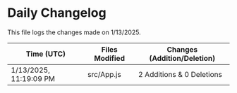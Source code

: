 # Daily Changelog

This file logs the changes made on 1/13/2025.

| Time (UTC)             | Files Modified                    | Changes (Addition/Deletion) |
|------------------------|-----------------------------------|-----------------------------|
| 1/13/2025, 11:19:09 PM | src/App.js | 2 Additions & 0 Deletions |

